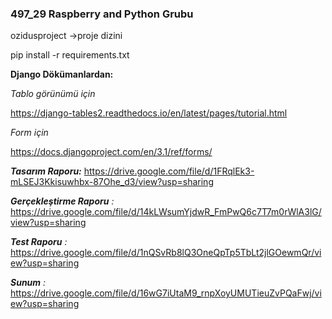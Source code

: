 ### 497_29 Raspberry and Python Grubu ###

ozidusproject ->proje dizini

pip install -r requirements.txt

**Django Dökümanlardan:**

_Tablo görünümü için_

https://django-tables2.readthedocs.io/en/latest/pages/tutorial.html
 
_Form için_

https://docs.djangoproject.com/en/3.1/ref/forms/


_**Tasarım Raporu:**_ 
https://drive.google.com/file/d/1FRqlEk3-mLSEJ3Kkisuwhbx-87Ohe_d3/view?usp=sharing

_**Gerçekleştirme Raporu** :_ 
https://drive.google.com/file/d/14kLWsumYjdwR_FmPwQ6c7T7m0rWlA3lG/view?usp=sharing

_**Test Raporu** :_ 
https://drive.google.com/file/d/1nQSvRb8lQ3OneQpTp5TbLt2jlGOewmQr/view?usp=sharing

_**Sunum** :_ 
https://drive.google.com/file/d/16wG7iUtaM9_rnpXoyUMUTieuZvPQaFwj/view?usp=sharing 

